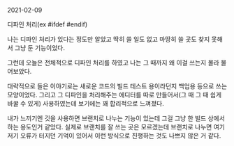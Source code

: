2021-02-09

디파인 처리(ex #ifdef #endif)



나는 디파인 처리가 있다는 정도만 알았고 딱히 쓸 일도 없고 마땅히 쓸 곳도 찾지 못해서 그냥 둔 기능이었다.

그런데 오늘은 전체적으로 디파인 처리를 하였고 나는 그 때까지 왜 이걸 쓰는지 몰라 물어보았다.



대략적으로 들은 이야기로는 새로운 코드의 빌드 테스트 용이라던지 백업용 등으로 쓰는 모양이었다. 그리고 그 디파인을 처리해주는 에디터를 따로 만들어서(그 때 그 때 쉽게 바꿀 수 있게) 사용하였는데 보기에는 꽤 합리적으로 느껴졌다.



내가 느끼기엔 깃을 사용하면 브랜치로 나누는 기능이 있는데 그걸 그냥 한 빌드 상에서 하는 용도인거 같았다. 실제로 브랜치를 잘 쓰는 곳은 모르겠는데 브랜치로 나누면 여기저기 오류가 터지던 기억이 있어서 이런 방식으로 진행하는 것도 나쁘지 않은 거 같다.


